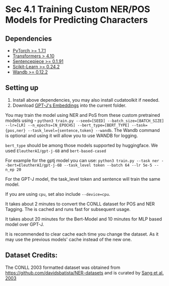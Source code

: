 # Sec 4.1 Training Custom NER/POS Models for Predicting Characters

## Dependencies

- [PyTorch >= 1.7.1](https://pytorch.org/get-started/previous-versions/)
- [Transformers > 4.10](https://huggingface.co/docs/transformers/installation)
- [Sentencepiece >= 0.1.91](https://pypi.org/project/sentencepiece/)
- [Scikit-Learn >= 0.24.2](https://scikit-learn.org/stable/install.html)
- [Wandb >= 0.12.2](https://docs.wandb.ai/quickstart#1.-set-up-wandb)


## Setting up
 
1. Install above dependencies, you may also install cudatoolkit if needed.
1. Download [GPT-J's Embeddings](https://github.com/Anonymous-ARR/Releases/releases/download/gptj/gpt-j-6B.Embedding.pth) into the current folder.

You may train the model using NER and PoS from these custom pretrained models using - `python3 train.py --seed=[SEED] --batch_size=[BATCH_SIZE] --lr=[LR] --n_epochs=[N_EPOCHS] --bert_type=[BERT_TYPE] --task={pos,ner} --task_level={sentence,token} --wandb`. The Wandb command is optional and using it will allow you to use WANDB for logging.

`bert_type` should be among those models supported by huggingface. We used `EleutherAI/gpt-j-6B` and `bert-based-cased`

For example for the gptj model you can use:
`python3 train.py --task ner --bert=EleutherAI/gpt-j-6B --task_level token --batch 64 --lr 5e-5 --n_ep 20`

For the GPT-J model, the task_level token and sentence will train the same model.

If you are using `cpu`, set also include `--device=cpu`.

It takes about 2 minutes to convert the CONLL dataset for POS and NER Tagging. The is cached and runs fast for subsequent usage.

It takes about 20 minutes for the Bert-Model and 10 minutes for MLP based model over GPT-J.

It is recommended to clear cache each time you change the dataset. As it may use the previous models' cache instead of the new one.


## Dataset Credits:

The CONLL 2003 formatted dataset was obtained from https://github.com/davidsbatista/NER-datasets and is curated by [Sang et al. 2003](https://aclanthology.org/W03-0419/)
